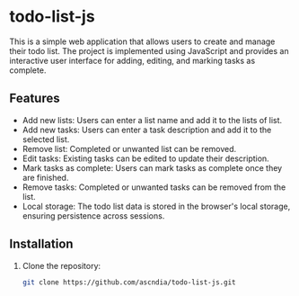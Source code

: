 # todo-list-js
This is a simple web application that allows users to create and manage their todo list. The project is implemented using JavaScript and provides an interactive user interface for adding, editing, and marking tasks as complete.

## Features

- Add new lists: Users can enter a list name and add it to the lists of list.
- Add new tasks: Users can enter a task description and add it to the selected list.
- Remove list: Completed or unwanted list can be removed.
- Edit tasks: Existing tasks can be edited to update their description.
- Mark tasks as complete: Users can mark tasks as complete once they are finished.
- Remove tasks: Completed or unwanted tasks can be removed from the list.
- Local storage: The todo list data is stored in the browser's local storage, ensuring persistence across sessions.

## Installation

1. Clone the repository:

   ```bash
   git clone https://github.com/ascndia/todo-list-js.git
